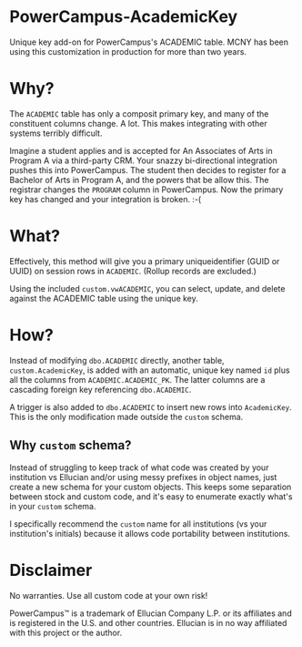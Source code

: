# PowerCampus-AcademicKey
 Unique key add-on for PowerCampus's ACADEMIC table. MCNY has been using this customization in production for more than two years.

# Why?
The `ACADEMIC` table has only a composit primary key, and many of the constituent columns change. A lot. This makes integrating with other systems terribly difficult.

Imagine a student applies and is accepted for An Associates of Arts in Program A via a third-party CRM. Your snazzy bi-directional integration pushes this into PowerCampus. The student then decides to register for a Bachelor of Arts in Program A, and the powers that be allow this. The registrar changes the `PROGRAM` column in PowerCampus. Now the primary key has changed and your integration is broken. :-(

# What?
Effectively, this method will give you a primary uniqueidentifier (GUID or UUID) on session rows in `ACADEMIC`. (Rollup records are excluded.)

Using the included `custom.vwACADEMIC`, you can select, update, and delete against the ACADEMIC table using the unique key.

# How?
Instead of modifying `dbo.ACADEMIC` directly, another table, `custom.AcademicKey`, is added with an automatic, unique key named `id` plus all the columns from `ACADEMIC.ACADEMIC_PK`. The latter columns are a cascading foreign key referencing `dbo.ACADEMIC`.

A trigger is also added to `dbo.ACADEMIC` to insert new rows into `AcademicKey`. This is the only modification made outside the `custom` schema.

## Why `custom` schema?
Instead of struggling to keep track of what code was created by your institution vs Ellucian and/or using messy prefixes in object names,  just create a new schema for your custom objects. This keeps some separation between stock and custom code, and it's easy to enumerate exactly what's in your `custom` schema.

I specifically recommend the `custom` name for all institutions (vs your institution's initials) because it allows code portability between institutions.

# Disclaimer
No warranties. Use all custom code at your own risk!

PowerCampus™ is a trademark of Ellucian Company L.P. or its affiliates and is registered in the U.S. and other countries. Ellucian is in no way affiliated with this project or the author.
